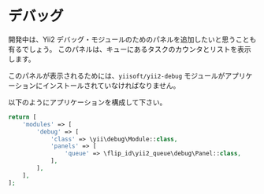 デバッグ
========

開発中は、Yii2 デバッグ・モジュールのためのパネルを追加したいと思うことも有るでしょう。
このパネルは、キューにあるタスクのカウンタとリストを表示します。

このパネルが表示されるためには、`yiisoft/yii2-debug` モジュールがアプリケーションにインストールされていなければなりません。

以下のようにアプリケーションを構成して下さい。

```php
return [
    'modules' => [
        'debug' => [
            'class' => \yii\debug\Module::class,
            'panels' => [
                'queue' => \flip_id\yii2_queue\debug\Panel::class,
            ],
        ],
    ],
];
```
